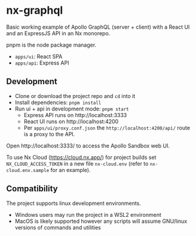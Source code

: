 # nx-graphql

Basic working example of Apollo GraphQL (server + client) with a React UI and an ExpressJS API in an Nx monorepo.

pnpm is the node package manager.

- `apps/ui`: React SPA
- `apps/api`: Express API

## Development

- Clone or download the project repo and `cd` into it
- Install dependencies: `pnpm install`
- Run ui + api in development mode: `pnpm start`
  - Express API runs on http://localhost:3333
  - React UI runs on http://localhost:4200
  - Per `apps/ui/proxy.conf.json` the `http://localhost:4200/api/` route is a proxy to the API.

Open http://localhost:3333/ to access the Apollo Sandbox web UI.

To use Nx Cloud (https://cloud.nx.app/) for project builds set `NX_CLOUD_ACCESS_TOKEN` in a new file `nx-cloud.env` (refer to `nx-cloud.env.sample` for an example).

## Compatibility

The project supports linux development environments.

- Windows users may run the project in a WSL2 environment
- MacOS is likely supported however any scripts will assume GNU/linux versions of commands and utilities
